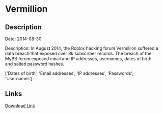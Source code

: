 # Vermillion

## Description

Date: 2014-08-30

Description:
In August 2014, the Roblox hacking forum Vermillion suffered a data breach that exposed over 8k subscriber records. The breach of the MyBB forum exposed email and IP addresses, usernames, dates of birth and salted password hashes.


['Dates of birth', 'Email addresses', 'IP addresses', 'Passwords', 'Usernames']

## Links

[Download Link](https://link-to.net/1229997/205.31522213513597/dynamic/?r=aHR0cHM6Ly93d3cubWVkaWFmaXJlLmNvbS92aWV3L3F0cjVBRWZSU25TR0NDNS92M3JtaWxsaW9uLm5ldC9maWxl)